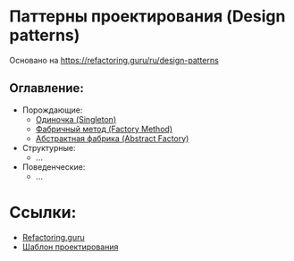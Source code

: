 # Паттерны проектирования (Design patterns)

Основано на https://refactoring.guru/ru/design-patterns


## Оглавление:

* Порождающие:
  * [Одиночка (Singleton)](./src/creational-patterns/singleton)
  * [Фабричный метод (Factory Method)](./src/creational-patterns/factory-method)
  * [Абстрактная фабрика (Abstract Factory)](./src/creational-patterns/abstract-factory)
* Структурные:
  * ...
* Поведенческие:
  * ...


# Ссылки:

* [Refactoring.guru](https://refactoring.guru/ru/design-patterns)
* [Шаблон проектирования](https://ru.wikipedia.org/wiki/Шаблон_проектирования)

